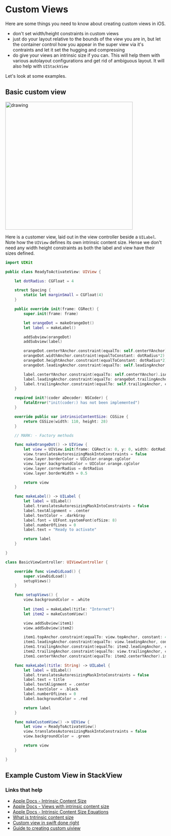 # Custom Views

Here are some things you need to know about creating custom views in iOS.

* don't set width/height constraints in custom views
* just do your layout relative to the bounds of the view you are in, but let the container control how you appear in the super view via it's contraints and let it set the hugging and compressing
* do give your views an intrinsic size if you can. This will help them with various autolayout configurations and get rid of ambiguous layout. It will also help with `UIStackView`

Let's look at some examples.

## Basic custom view

<img src="https://github.com/jrasmusson/ios-starter-kit/blob/master/autolayout/images/customview/basic2.png" alt="drawing" width="400"/>

Here is a customer view, laid out in the view controller beside a `UILabel`. Note how the `UIView` defines its own intrinsic content size. Hense we don't need any width height constraints as both the label and view have their sizes defined.

```swift
import UIKit

public class ReadyToActivateView: UIView {

    let dotRadius: CGFloat = 4

    struct Spacing {
        static let marginSmall = CGFloat(4)
    }

    public override init(frame: CGRect) {
        super.init(frame: frame)

        let orangeDot = makeOrangeDot()
        let label = makeLabel()

        addSubview(orangeDot)
        addSubview(label)

        orangeDot.centerYAnchor.constraint(equalTo: self.centerYAnchor).isActive = true
        orangeDot.widthAnchor.constraint(equalToConstant: dotRadius*2).isActive = true
        orangeDot.heightAnchor.constraint(equalToConstant: dotRadius*2).isActive = true
        orangeDot.leadingAnchor.constraint(equalTo: self.leadingAnchor, constant: Spacing.marginSmall).isActive = true

        label.centerYAnchor.constraint(equalTo: self.centerYAnchor).isActive = true
        label.leadingAnchor.constraint(equalTo: orangeDot.trailingAnchor, constant: Spacing.marginSmall*2).isActive = true
        label.trailingAnchor.constraint(equalTo: self.trailingAnchor, constant: -Spacing.marginSmall).isActive = true
    }

    required init?(coder aDecoder: NSCoder) {
        fatalError("init(coder:) has not been implemented")
    }

    override public var intrinsicContentSize: CGSize {
        return CGSize(width: 110, height: 28)
    }

    // MARK: - Factory methods

    func makeOrangeDot() -> UIView {
        let view = UIView.init(frame: CGRect(x: 0, y: 0, width: dotRadius*2, height: dotRadius*2))
        view.translatesAutoresizingMaskIntoConstraints = false
        view.layer.borderColor = UIColor.orange.cgColor
        view.layer.backgroundColor = UIColor.orange.cgColor
        view.layer.cornerRadius = dotRadius
        view.layer.borderWidth = 0.5

        return view
    }

    func makeLabel() -> UILabel {
        let label = UILabel()
        label.translatesAutoresizingMaskIntoConstraints = false
        label.textAlignment = .center
        label.textColor = .darkGray
        label.font = UIFont.systemFont(ofSize: 8)
        label.numberOfLines = 0
        label.text = "Ready to activate"

        return label
    }

}
```

```swift
class BasicViewController: UIViewController {

    override func viewDidLoad() {
        super.viewDidLoad()
        setupViews()
    }

    func setupViews() {
        view.backgroundColor = .white
        
        let item1 = makeLabel(title: "Internet")
        let item2 = makeCustomView()

        view.addSubview(item1)
        view.addSubview(item2)

        item1.topAnchor.constraint(equalTo: view.topAnchor, constant: 48).isActive = true
        item1.leadingAnchor.constraint(equalTo: view.leadingAnchor, constant: 8).isActive = true
        item1.trailingAnchor.constraint(equalTo: item2.leadingAnchor, constant: -8).isActive = true
        item2.trailingAnchor.constraint(equalTo: view.trailingAnchor, constant: -8).isActive = true
        item1.centerYAnchor.constraint(equalTo: item2.centerYAnchor).isActive = true    }

    func makeLabel(title: String) -> UILabel {
        let label = UILabel()
        label.translatesAutoresizingMaskIntoConstraints = false
        label.text = title
        label.textAlignment = .center
        label.textColor = .black
        label.numberOfLines = 0
        label.backgroundColor = .red

        return label
    }

    func makeCustomView() -> UIView {
        let view = ReadyToActivateView()
        view.translatesAutoresizingMaskIntoConstraints = false
        view.backgroundColor = .green

        return view
    }

}
```

## Example Custom View in StackView


### Links that help

* [Apple Docs - Intrinsic Content Size](https://developer.apple.com/documentation/uikit/uiview/1622600-intrinsiccontentsize)
* [Apple Docs - Views with intrinsic content size](https://developer.apple.com/library/archive/documentation/UserExperience/Conceptual/AutolayoutPG/ViewswithIntrinsicContentSize.html)
* [Apple Docs - Intrinsic Content Size Equations](https://developer.apple.com/library/archive/documentation/UserExperience/Conceptual/AutolayoutPG/AnatomyofaConstraint.html#//apple_ref/doc/uid/TP40010853-CH9-SW21)
* [What is tntrinsic content size](https://medium.com/@vialyx/import-uikit-what-is-intrinsic-content-size-20ae302f21f3)
* [Custom view in swift done right](https://blog.usejournal.com/custom-uiview-in-swift-done-right-ddfe2c3080a)
* [Guide to creating custom uiview](https://samwize.com/2017/11/01/guide-to-creating-custom-uiview/)
